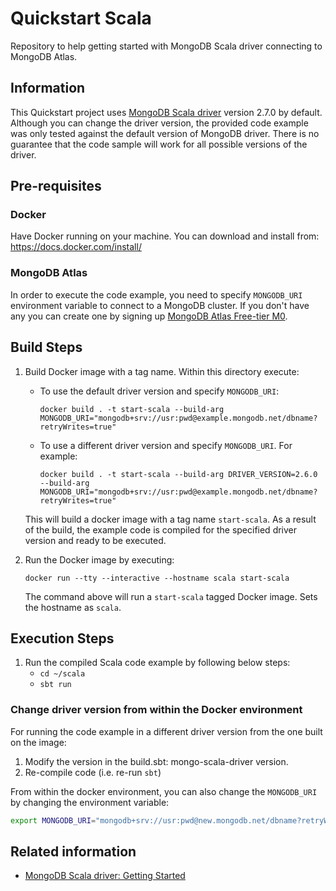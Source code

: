 # Quickstart Scala

Repository to help getting started with MongoDB Scala driver connecting to MongoDB Atlas.

## Information

This Quickstart project uses [MongoDB Scala driver](https://mongodb.github.io/mongo-scala-driver/) version 2.7.0 by default. Although you can change the driver version, the provided code example was only tested against the default version of MongoDB driver. There is no guarantee that the code sample will work for all possible versions of the driver.

## Pre-requisites 

### Docker 

Have Docker running on your machine. You can download and install from: https://docs.docker.com/install/

### MongoDB Atlas

In order to execute the code example, you need to specify `MONGODB_URI` environment variable to connect to a MongoDB cluster. If you don't have any you can create one by signing up [MongoDB Atlas Free-tier M0](https://docs.atlas.mongodb.com/getting-started/). 

## Build Steps 

1. Build Docker image with a tag name. Within this directory execute: 
   * To use the default driver version and specify `MONGODB_URI`:
      ```
      docker build . -t start-scala --build-arg MONGODB_URI="mongodb+srv://usr:pwd@example.mongodb.net/dbname?retryWrites=true"
      ```
   * To use a different driver version and specify `MONGODB_URI`. For example:
      ```
      docker build . -t start-scala --build-arg DRIVER_VERSION=2.6.0 --build-arg MONGODB_URI="mongodb+srv://usr:pwd@example.mongodb.net/dbname?retryWrites=true"
      ```
   This will build a docker image with a tag name `start-scala`. 
   As a result of the build, the example code is compiled for the specified driver version and ready to be executed.

2. Run the Docker image by executing:
   ```
   docker run --tty --interactive --hostname scala start-scala
   ```

   The command above will run a `start-scala` tagged Docker image. Sets the hostname as `scala`. 

## Execution Steps

1. Run the compiled Scala code example by following below steps:
   * `cd ~/scala`
   * `sbt run`

### Change driver version from within the Docker environment

For running the code example in a different driver version from the one built on the image:

1. Modify the version in the build.sbt: mongo-scala-driver version.
2. Re-compile code (i.e. re-run `sbt`)

From within the docker environment, you can also change the `MONGODB_URI` by changing the environment variable: 

```sh
export MONGODB_URI="mongodb+srv://usr:pwd@new.mongodb.net/dbname?retryWrites=true"
```

## Related information

* [MongoDB Scala driver: Getting Started](http://mongodb.github.io/mongo-scala-driver/2.7/)
